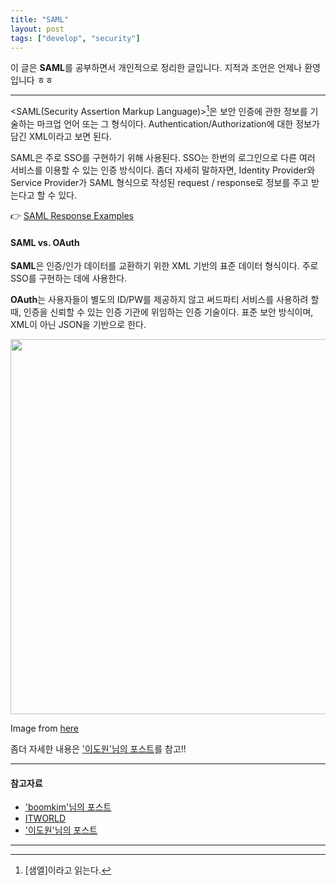 ```yaml
---
title: "SAML"
layout: post
tags: ["develop", "security"]
---
```



이 글은 **SAML**를 공부하면서 개인적으로 정리한 글입니다. 지적과 조언은 언제나 환영입니다 ㅎㅎ

<hr/>

\<SAML(Security Assertion Markup Language)\>[^1]은 <span class="half_HL">보안 인증에 관한 정보를 기술하는 마크업 언어 또는 그 형식</span>이다. Authentication/Authorization에 대한 정보가 담긴 XML이라고 보면 된다.

SAML은 주로 SSO를 구현하기 위해 사용된다. SSO는 한번의 로그인으로 다른 여러 서비스를 이용할 수 있는 인증 방식이다. 좀더 자세히 말하자면, Identity Provider와 Service Provider가 SAML 형식으로 작성된 request / response로 정보를 주고 받는다고 할 수 있다.

👉 [SAML Response Examples](https://www.samltool.com/generic_sso_res.php)


#### SAML vs. OAuth

**SAML**은 인증/인가 데이터를 교환하기 위한 XML 기반의 표준 데이터 형식이다. 주로 SSO를 구현하는 데에 사용한다.

**OAuth**는 사용자들이 별도의 ID/PW를 제공하지 않고 써드파티 서비스를 사용하려 할 때, 인증을 신뢰할 수 있는 인증 기관에 위임하는 인증 기술이다. 표준 보안 방식이며, XML이 아닌 JSON을 기반으로 한다.

<div class="img-wrapper">
<img src="https://leedo1982.github.io/post-img/2018-10-09/diff_saml_oauth_term.jpg" width="600px">
<p>Image from <a href="https://leedo1982.github.io/blog/2018/10/09/Saml-Oauth/">here</a></p>
</div>

좀더 자세한 내용은 ['이도원'님의 포스트](https://leedo1982.github.io/blog/2018/10/09/Saml-Oauth/)를 참고!!

<hr/>

#### 참고자료

- ['boomkim'님의 포스트](https://boomkim.github.io/2018/07/11/rough-draft-of-saml/)
- [ITWORLD](https://www.itworld.co.kr/news/108736)
- ['이도원'님의 포스트](https://leedo1982.github.io/blog/2018/10/09/Saml-Oauth/)

<hr/>

[^1]: [샘엘]이라고 읽는다.